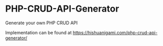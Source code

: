 # PHP-CRUD-API-Generator
Generate your own PHP CRUD API

Implementation can be found at https://hishuanigami.com/php-crud-api-generator/
